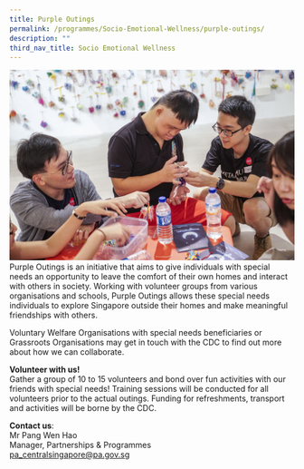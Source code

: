 ```yaml
---
title: Purple Outings
permalink: /programmes/Socio-Emotional-Wellness/purple-outings/
description: ""
third_nav_title: Socio Emotional Wellness
---
```

![Purple Outing](/images/Programmes/purple-outings-2.jpg)
Purple Outings is an initiative that aims to give individuals with special needs an opportunity to leave the comfort of their own homes and interact with others in society. Working with volunteer groups from various organisations and schools, Purple Outings allows these special needs individuals to explore Singapore outside their homes and make meaningful friendships with others.

Voluntary Welfare Organisations with special needs beneficiaries or Grassroots Organisations may get in touch with the CDC to find out more about how we can collaborate.

**Volunteer with us!**  
Gather a group of 10 to 15 volunteers and bond over fun activities with our friends with special needs! Training sessions will be conducted for all volunteers prior to the actual outings. Funding for refreshments, transport and activities will be borne by the CDC. 

**Contact us**:  
Mr Pang Wen Hao  
Manager, Partnerships & Programmes  
[pa_centralsingapore@pa.gov.sg](mailto:pa_centralsingapore@pa.gov.sg)